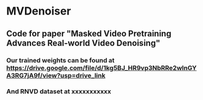 # MVDenoiser

## Code for paper "Masked Video Pretraining Advances Real-world Video Denoising"

### Our trained weights can be found at https://drive.google.com/file/d/1kg5BJ_HR9vp3NbRRe2wlnGYA3RG7jA9f/view?usp=drive_link
### And RNVD dataset at xxxxxxxxxxx

